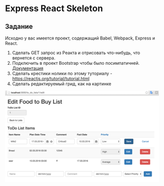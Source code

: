 # Express React Skeleton

## Задание

Исходно у вас имеется проект, содержащий Babel, Webpack, Express и React.

1. Сделать GET запрос из Реакта и отрисовать что-нибудь, что вернется с сервера. 
2. Подключить в проект Bootstrap чтобы было посимпатичней. [Документация](https://getbootstrap.com/)
3. Сделать крестики нолики по этому туториалу - https://reactjs.org/tutorial/tutorial.html
4. Сделать редактируемый грид, как на картинке

![Img Editable Grid](docs/grid.png?raw=true "Editable Grid")
